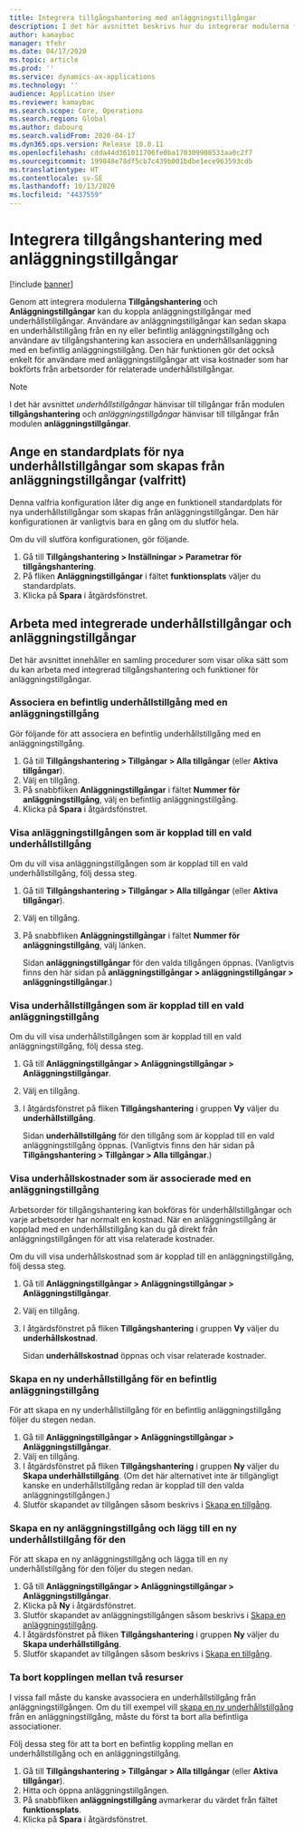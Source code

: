 ```yaml
---
title: Integrera tillgångshantering med anläggningstillgångar
description: I det här avsnittet beskrivs hur du integrerar modulerna för Tillgångshantering och Anläggningstillgångar så att du kan koppla anläggningstillgångar med underhållstillgångar.
author: kamaybac
manager: tfehr
ms.date: 04/17/2020
ms.topic: article
ms.prod: ''
ms.service: dynamics-ax-applications
ms.technology: ''
audience: Application User
ms.reviewer: kamaybac
ms.search.scope: Core, Operations
ms.search.region: Global
ms.author: dabourq
ms.search.validFrom: 2020-04-17
ms.dyn365.ops.version: Release 10.0.11
ms.openlocfilehash: cdda44d361011706fe0ba170309908533aa0c2f7
ms.sourcegitcommit: 199848e78df5cb7c439b001bdbe1ece963593cdb
ms.translationtype: HT
ms.contentlocale: sv-SE
ms.lasthandoff: 10/13/2020
ms.locfileid: "4437559"
---
```

# <a name="integrate-asset-management-with-fixed-assets"></a>Integrera tillgångshantering med anläggningstillgångar

[!include [banner](../../includes/banner.md)]

Genom att integrera modulerna **Tillgångshantering** och **Anläggningstillgångar** kan du koppla anläggningstillgångar med underhållstillgångar. Användare av anläggningstillgångar kan sedan skapa en underhållstillgång från en ny eller befintlig anläggningstillgång och användare av tillgångshantering kan associera en underhållsanläggning med en befintlig anläggningstillgång. Den här funktionen gör det också enkelt för användare med anläggningstillgångar att visa kostnader som har bokförts från arbetsorder för relaterade underhållstillgångar.

> [!NOTE]
> I det här avsnittet *underhållstillgångar* hänvisar till tillgångar från modulen **tillgångshantering** och *anläggningstillgångar* hänvisar till tillgångar från modulen **anläggningstillgångar**.

## <a name="set-a-default-location-for-new-maintenance-assets-that-are-created-from-fixed-assets-optional"></a>Ange en standardplats för nya underhållstillgångar som skapas från anläggningstillgångar (valfritt)

Denna valfria konfiguration låter dig ange en funktionell standardplats för nya underhållstillgångar som skapas från anläggningstillgångar. Den här konfigurationen är vanligtvis bara en gång om du slutför hela.

Om du vill slutföra konfigurationen, gör följande.

1. Gå till **Tillgångshantering \> Inställningar \> Parametrar för tillgångshantering**.
1. På fliken **Anläggningstillgångar** i fältet **funktionsplats** väljer du standardplats.
1. Klicka på **Spara** i åtgärdsfönstret.

## <a name="work-with-integrated-maintenance-assets-and-fixed-assets"></a>Arbeta med integrerade underhållstillgångar och anläggningstillgångar

Det här avsnittet innehåller en samling procedurer som visar olika sätt som du kan arbeta med integrerad tillgångshantering och funktioner för anläggningstillgångar.

### <a name="associate-an-existing-maintenance-asset-with-a-fixed-asset"></a>Associera en befintlig underhållstillgång med en anläggningstillgång

Gör följande för att associera en befintlig underhållstillgång med en anläggningstillgång.

1. Gå till **Tillgångshantering \> Tillgångar \> Alla tillgångar** (eller **Aktiva tillgångar**).
1. Välj en tillgång.
1. På snabbfliken **Anläggningstillgångar** i fältet **Nummer för anläggningstillgång**, välj en befintlig anläggningstillgång.
1. Klicka på **Spara** i åtgärdsfönstret.

### <a name="view-the-fixed-asset-that-is-associated-with-a-selected-maintenance-asset"></a>Visa anläggningstillgången som är kopplad till en vald underhållstillgång

Om du vill visa anläggningstillgången som är kopplad till en vald underhållstillgång, följ dessa steg.

1. Gå till **Tillgångshantering \> Tillgångar \> Alla tillgångar** (eller **Aktiva tillgångar**).
1. Välj en tillgång.
1. På snabbfliken **Anläggningstillgångar** i fältet **Nummer för anläggningstillgång**, välj länken.

    Sidan **anläggningstillgångar** för den valda tillgången öppnas. (Vanligtvis finns den här sidan på **anläggningstillgångar \> anläggningstillgångar \> anläggningstillgångar**.)

### <a name="view-the-maintenance-asset-that-is-associated-with-a-selected-fixed-asset"></a>Visa underhållstillgången som är kopplad till en vald anläggningstillgång

Om du vill visa underhållstillgången som är kopplad till en vald anläggningstillgång, följ dessa steg.

1. Gå till **Anläggningstillgångar \> Anläggningstillgångar \> Anläggningstillgångar**.
1. Välj en tillgång.
1. I åtgärdsfönstret på fliken **Tillgångshantering** i gruppen **Vy** väljer du **underhållstillgång**.

    Sidan **underhållstillgång** för den tillgång som är kopplad till en vald anläggningstillgång öppnas. (Vanligtvis finns den här sidan på **Tillgångshantering \> Tillgångar \> Alla tillgångar**.)

### <a name="view-maintenance-costs-that-are-associated-with-a-fixed-asset"></a>Visa underhållskostnader som är associerade med en anläggningstillgång

Arbetsorder för tillgångshantering kan bokföras för underhållstillgångar och varje arbetsorder har normalt en kostnad. När en anläggningstillgång är kopplad med en underhållstillgång kan du gå direkt från anläggningstillgången för att visa relaterade kostnader.

Om du vill visa underhållskostnad som är kopplad till en anläggningstillgång, följ dessa steg.

1. Gå till **Anläggningstillgångar \> Anläggningstillgångar \> Anläggningstillgångar**.
1. Välj en tillgång.
1. I åtgärdsfönstret på fliken **Tillgångshantering** i gruppen **Vy** väljer du **underhållskostnad**.

    Sidan **underhållskostnad** öppnas och visar relaterade kostnader.

### <a name="create-a-new-maintenance-asset-for-an-existing-fixed-asset"></a><a name="new-maintenance-from-fixed"></a>Skapa en ny underhållstillgång för en befintlig anläggningstillgång

För att skapa en ny underhållstillgång för en befintlig anläggningstillgång följer du stegen nedan.

1. Gå till **Anläggningstillgångar \> Anläggningstillgångar \> Anläggningstillgångar**.
1. Välj en tillgång.
1. I åtgärdsfönstret på fliken **Tillgångshantering** i gruppen **Ny** väljer du **Skapa underhållstillgång**. (Om det här alternativet inte är tillgängligt kanske en underhållstillgång redan är kopplad till den valda anläggningstillgången.)
1. Slutför skapandet av tillgången såsom beskrivs i [Skapa en tillgång](../objects/create-an-object.md).

### <a name="create-a-new-fixed-asset-and-add-a-new-maintenance-asset-for-it"></a>Skapa en ny anläggningstillgång och lägg till en ny underhållstillgång för den

För att skapa en ny anläggningstillgång och lägga till en ny underhållstillgång för den följer du stegen nedan.

1. Gå till **Anläggningstillgångar \> Anläggningstillgångar \> Anläggningstillgångar**.
1. Klicka på **Ny** i åtgärdsfönstret.
1. Slutför skapandet av anläggningstillgången såsom beskrivs i [Skapa en anläggningstillgång](../../../finance/fixed-assets/tasks/create-fixed-asset.md).
1. I åtgärdsfönstret på fliken **Tillgångshantering** i gruppen **Ny** väljer du **Skapa underhållstillgång**.
1. Slutför skapandet av tillgången såsom beskrivs i [Skapa en tillgång](../objects/create-an-object.md).

### <a name="remove-the-association-between-two-assets"></a>Ta bort kopplingen mellan två resurser

I vissa fall måste du kanske avassociera en underhållstillgång från anläggningstillgången. Om du till exempel vill [skapa en ny underhållstillgång](#new-maintenance-from-fixed) från en anläggningstillgång, måste du först ta bort alla befintliga associationer.

Följ dessa steg för att ta bort en befintlig koppling mellan en underhållstillgång och en anläggningstillgång.

1. Gå till **Tillgångshantering \> Tillgångar \> Alla tillgångar** (eller **Aktiva tillgångar**).
1. Hitta och öppna anläggningstillgången.
1. På snabbfliken **anläggningstillgång** avmarkerar du värdet från fältet **funktionsplats**.
1. Klicka på **Spara** i åtgärdsfönstret.
